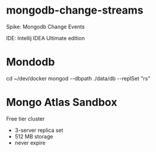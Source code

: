 # mongodb-change-streams

Spike: Mongodb Change Events    

IDE: Intellij IDEA Ultimate edition 


# Mondodb

cd ~/dev/docker
mongod --dbpath ./data/db --replSet "rs"

# Mongo Atlas Sandbox

Free tier cluster
- 3-server replica set
- 512 MB storage
- never expire


